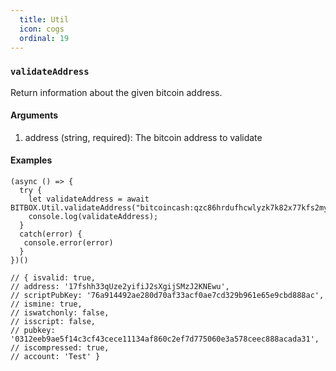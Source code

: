 ```yaml
---
  title: Util
  icon: cogs
  ordinal: 19
---
```


### `validateAddress`

Return information about the given bitcoin address.

#### Arguments

1.  address (string, required): The bitcoin address to validate

#### Examples


    (async () => {
      try {
        let validateAddress = await BITBOX.Util.validateAddress("bitcoincash:qzc86hrdufhcwlyzk7k82x77kfs2myekn57nv9cw5f");
        console.log(validateAddress);
      }
      catch(error) {
       console.error(error)
      }
    })()

    // { isvalid: true,
    // address: '17fshh33qUze2yifiJ2sXgijSMzJ2KNEwu',
    // scriptPubKey: '76a914492ae280d70af33acf0ae7cd329b961e65e9cbd888ac',
    // ismine: true,
    // iswatchonly: false,
    // isscript: false,
    // pubkey: '0312eeb9ae5f14c3cf43cece11134af860c2ef7d775060e3a578ceec888acada31',
    // iscompressed: true,
    // account: 'Test' }
